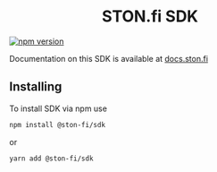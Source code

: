 <div align="center">
 <h1>STON.fi SDK</h1>
</div>

[![npm version](https://img.shields.io/npm/v/@ston-fi/sdk/latest.svg)](https://www.npmjs.com/package/@ston-fi/sdk/v/latest)

Documentation on this SDK is available at [docs.ston.fi](https://docs.ston.fi/docs/technical-reference/sdk/gettingstarted)
​
## Installing

To install SDK via npm use

```bash
npm install @ston-fi/sdk
```

or

```bash
yarn add @ston-fi/sdk
```
​
